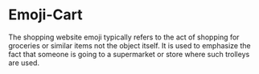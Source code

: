 # Emoji-Cart
The shopping website emoji typically refers to the act of shopping for groceries or similar items not the object itself. It is used to emphasize the fact that someone is going to a supermarket or store where such trolleys are used.

